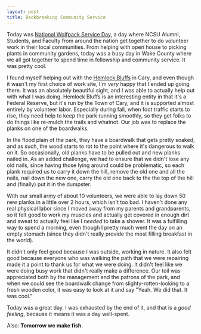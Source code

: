 ```yaml
---
layout: post
title: Backbreaking Community Service
---
```


Today was [National Wolfpack Service Day](http://www.alumniblog.ncsu.edu/2011/10/07/wake-county-alumni-have-20-events-for-service-day/), a day where NCSU Alumni, Students, and Faculty from around the nation get together to do volunteer work in their local communities. From helping with open house to picking plants in community gardens, today was a busy day in Wake County where we all got together to spend time in fellowship and community service. It was pretty cool.

I found myself helping out with the [Hemlock Bluffs](http://www.hemlockbluffs.org/) in Cary, and even though it wasn't my first choice of work site, I'm *very* happy that I ended up going there. It was an absolutely beautiful sight, and I was able to actually help out with what I was doing. Hemlock Bluffs is an interesting entity in that it's a Federal Reserve, but it's run by the Town of Cary, and it is supported almost entirely by volunteer labor. Especially during fall, when foot traffic starts to rise, they need help to keep the park running smoothly, so they get folks to do things like re-mulch the trails and whatnot. Our job was to replace the planks on one of the boardwalks.

In the flood plain of the park, they have a boardwalk that gets pretty soaked, and as such, the wood starts to rot to the point where it's dangerous to walk on it. So occasionally, old planks have to be pulled out and new planks nailed in. As an added challenge, we had to ensure that we didn't lose any old nails, since having those lying around could be problematic, so each plank required us to carry it down the hill, remove the old one and all the nails, nail down the new one, carry the old one back to the the top of the hill and (finally) put it in the dumpster.

With our small army of about 10 volunteers, we were able to lay down 50 new planks in a little over 2 hours, which isn't too bad. I haven't done any real physical labor since I moved away from my parents and grandparents, so it felt good to work my muscles and actually get covered in enough dirt and sweat to actually feel like I *needed* to take a shower. It was a fulfilling way to spend a morning, even though I pretty much went the day on an empty stomach (since they didn't really provide the most filling breakfast in the world).

It didn't only feel good because I was outside, working in nature. It also felt good because everyone who was walking the path that we were repairing made it a point to thank us for what we were doing. It didn't feel like we were doing busy work that didn't really make a difference. Our toil was appreciated both by the management and the patrons of the park, and when we could see the boardwalk change from slighty-rotten-looking to a fresh wooden color, it was easy to look at it and say "Yeah. We did that. It was cool."

Today was a great day. I was exhausted by the end of it, and that is a *good feeling*, because it means it was a day well-spent.

Also: **Tomorrow we make fish.**
